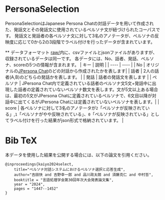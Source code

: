 # PersonaSelection

PersonaSelectionはJapanese Persona Chatの対話データを用いて作成された、発話文とその発話文に使用されているペルソナ文が紐づけられたコーパスです。
発話文と発話者の各ペルソナ文に対して3名のアノテータが、ペルソナの反映度に応じて0から2の3段階でラベル付けを行ったデータが含まれています。

** データフォーマット
[raw/](https://github.com/riken-grp/PersonaSelection/tree/main/raw)内に、csvファイルとjsonファイルがありますが、収録されているデータは同一です。
各データには、No、話者、発話、ペルソナ、scoreの5つの情報が含まれます。
| キー | 説明 |
| ---- | ---- |
| No | オリジナルの[JPersona Chat](https://github.com/nttcslab/japanese-dialog-transformers/blob/main/README-jp.md)のどの対話から作成されたかを表します|
| 話者 | 2人の話者(A,B)のどちらの発話かを表します。 |
| 発話 | 話者の発話文を表します | 
| ペルソナ | JPersona Chat内で定義されている話者のペルソナ文5文+発話中に出現した話者の定義されていないペルソナ数文を表します。文が5文以上ある場合は、最初の5文がJPersona Chatに定義されているペルソナで、6文目以降が対話中に出てくるがJPersona Chatには定義されていないペルソナを表します。|
| score | 各ペルソナに対して3名のアノテータが`2`「ペルソナが反映されている」,`1`「ペルソナがやや反映されている」、`0`「ペルソナが反映されている」としてラベル付けを行った結果がjson形式で格納されています。 |


# Bib TeX
本データを使用した結果を公開する場合には、以下の論文を引用ください。
```
@inproceedings{kaiyo2024select,
    title="ペルソナ対話システムにおけるペルソナ選択と応答生成",
    author="吉田快 and 吉野幸一郎 and 品川政太朗 and 須藤克仁 and 中村哲",
    booktitle = "言語処理学会第30回年次大会発表論文集",
    year = "2024",
    pages = "1447--1452"
}
```